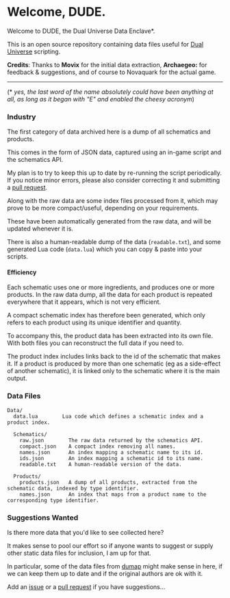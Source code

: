 # Welcome, DUDE.

Welcome to DUDE, the Dual Universe Data Enclave*.

This is an open source repository containing data files useful for [Dual Universe](https://www.dualuniverse.game) scripting.

**Credits**: Thanks to **Movix** for the initial data extraction, **Archaegeo:** for feedback & suggestions, and of course to Novaquark for the actual game.

---

(* _yes, the last word of the name absolutely could have been anything at all, as long as it began with "E" and enabled the cheesy acronym_)


### Industry

The first category of data archived here is a dump of all schematics and products. 

This comes in the form of JSON data, captured using an in-game script and the schematics API. 

My plan is to try to keep this up to date by re-running the script periodically. If you notice minor errors, please also consider correcting it and submitting a [pull request](https://github.com/samedicorp/dude/pulls).

Along with the raw data are some index files processed from it, which may prove to be more compact/useful, depending on your requirements.

These have been automatically generated from the raw data, and will be updated whenever it is.

There is also a human-readable dump of the data (`readable.txt`), and some generated Lua code (`data.lua`) which you can copy & paste into your scripts.

#### Efficiency

Each schematic uses one or more ingredients, and produces one or more products. In the raw data dump, all the data for each product is repeated everywhere that it appears, which is not very efficient.

A compact schematic index has therefore been generated, which only refers to each product using its unique identifier and quantity. 

To accompany this, the product data has been extracted into its own file. With both files you can reconstruct the full data if you need to. 

The product index includes links back to the id of the schematic that makes it. If a product is produced by more than one schematic (eg as a side-effect of another schematic), it is linked only to the schematic where it is the main output. 

### Data Files

```
Data/
  data.lua        Lua code which defines a schematic index and a product index.

  Schematics/
    raw.json        The raw data returned by the schematics API.
    compact.json    A compact index removing all names.
    names.json      An index mapping a schematic name to its id.
    ids.json        An index mapping a schematic id to its name.
    readable.txt    A human-readable version of the data.

  Products/
    products.json   A dump of all products, extracted from the schematic data, indexed by type identifier.
    names.json      An index that maps from a product name to the corresponding type identifier. 
```

### Suggestions Wanted

Is there more data that you'd like to see collected here?

It makes sense to pool our effort so if anyone wants to suggest or supply other static data files for inclusion, I am up for that.

In particular, some of the data files from [dumap](https://github.com/yamamushi/dumap) might make sense in here, if we can keep them up to date and if the original authors are ok with it.

Add an [issue](https://github.com/samedicorp/dude/issues) or a [pull request](https://github.com/samedicorp/dude/pulls) if you have suggestions...